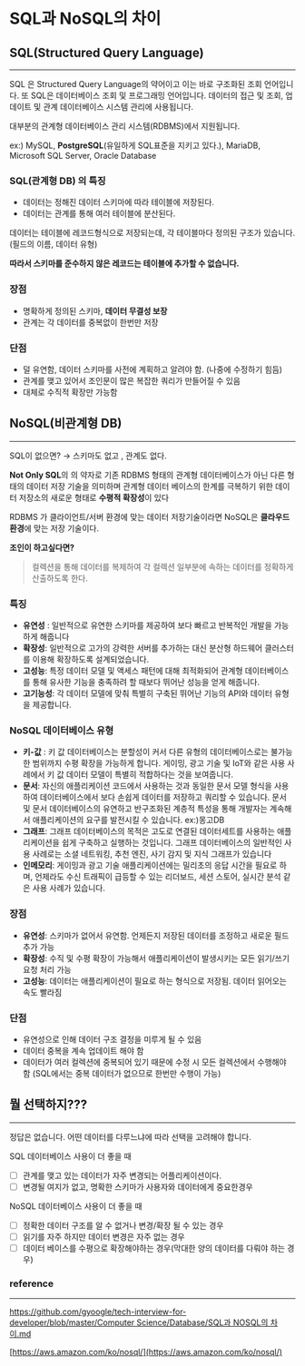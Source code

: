 # SQL과 NoSQL의 차이

## SQL(Structured Query Language)

---

SQL 은 Structured Query Language의 약어이고 이는 바로 구조화된 조회 언어입니다. 또 SQL은 데이터베이스 조회 및 프로그래밍 언어입니다. 데이터의 접근 및 조회, 업데이트 및 관계 데이터베이스 시스템 관리에 사용됩니다.

대부분의 관계형 데이터베이스 관리 시스템(RDBMS)에서 지원됩니다.

ex:) MySQL, **PostgreSQL**(유일하게 SQL표준을 지키고 있다.), MariaDB, Microsoft SQL Server, Oracle Database

### SQL(관계형 DB) 의 특징

- 데이터는 정해진 데이터 스키마에 따라 테이블에 저장된다.
- 데이터는 관계를 통해 여러 테이블에 분산된다.

데이터는 테이블에 레코드형식으로 저장되는데, 각 테이블마다 정의된 구조가 있습니다.(필드의 이름, 데이터 유형)

**따라서 스키마를 준수하지 않은 레코드는 테이블에 추가할 수 없습니다.**

### 장점

- 명확하게 정의된 스키마, **데이터 무결성 보장**
- 관계는 각 데이터를 중복없이 한번만 저장

### 단점

- 덜 유연함, 데이터 스키마를 사전에 계획하고 알려야 함. (나중에 수정하기 힘듬)
- 관계를 맺고 있어서 조인문이 많은 복잡한 쿼리가 만들어질 수 있음
- 대체로 수직적 확장만 가능함

## NoSQL(비관계형 DB)

---

SQL이 없으면? → 스키마도 없고 , 관계도 없다.

**Not Only SQL**의 의 약자로 기존 RDBMS 형태의 관계형 데이터베이스가 아닌 다른 형태의 데이터 저장 기술을 의미하며 관계형 데이터 베이스의 한계를 극복하기 위한 데이터 저장소의 새로운 형태로 **수평적 확장성**이 있다

RDBMS 가 클라이언트/서버 환경에 맞는 데이터 저장기술이라면 NoSQL은 **클라우드 환경**에 맞는 저장 기술이다.

**조인이 하고싶다면?**

> 컬렉션을 통해 데이터를 복제하여 각 컬렉션 일부분에 속하는 데이터를 정확하게 산출하도록 한다.
>

### 특징

- **유연성** : 일반적으로 유연한 스키마를 제공하여 보다 빠르고 반복적인 개발을 가능하게 해줍니다
- **확장성**: 일반적으로 고가의 강력한 서버를 추가하는 대신 분산형 하드웨어 클러스터를 이용해 확장하도록 설계되었습니다.
- **고성능**: 특정 데이터 모델 및 액세스 패턴에 대해 최적화되어 관계형 데이터베이스를 통해 유사한 기능을 충족하려 할 때보다 뛰어난 성능을 얻게 해줍니다.
- **고기능성**: 각 데이터 모델에 맞춰 특별히 구축된 뛰어난 기능의 API와 데이터 유형을 제공합니다.

### NoSQL 데이터베이스 유형

- **키-값** : 키 값 데이터베이스는 분할성이 커서 다른 유형의 데이터베이스로는 불가능한 범위까지 수평 확장을 가능하게 합니다. 게이밍, 광고 기술 및 IoT와 같은 사용 사례에서 키 값 데이터 모델이 특별히 적합하다는 것을 보여줍니다.
- **문서**: 자신의 애플리케이션 코드에서 사용하는 것과 동일한 문서 모델 형식을 사용하여 데이터베이스에서 보다 손쉽게 데이터를 저장하고 쿼리할 수 있습니다. 문서 및 문서 데이터베이스의 유연하고 반구조화된 계층적 특성을 통해 개발자는 계속해서 애플리케이션의 요구를 발전시킬 수 있습니다. ex:)몽고DB
- **그래프**:  그래프 데이터베이스의 목적은 고도로 연결된 데이터세트를 사용하는 애플리케이션을 쉽게 구축하고 실행하는 것입니다. 그래프 데이터베이스의 일반적인 사용 사례로는 소셜 네트워킹, 추천 엔진, 사기 감지 및 지식 그래프가 있습니다
- **인메모리**: 게이밍과 광고 기술 애플리케이션에는 밀리초의 응답 시간을 필요로 하며, 언제라도 수신 트래픽이 급등할 수 있는 리더보드, 세션 스토어, 실시간 분석 같은 사용 사례가 있습니다.

### 장점

- **유연성**: 스키마가 없어서 유연함. 언제든지 저장된 데이터를 조정하고 새로운 필드 추가 가능
- **확장성**: 수직 및 수평 확장이 가능해서 애플리케이션이 발생시키는 모든 읽기/쓰기 요청 처리 가능
- **고성능**: 데이터는 애플리케이션이 필요로 하는 형식으로 저장됨. 데이터 읽어오는 속도 빨라짐

### 단점

- 유연성으로 인해 데이터 구조 결정을 미루게 될 수 있음
- 데이터 중복을 계속 업데이트 해야 함
- 데이터가 여러 컬렉션에 중복되어 있기 때문에 수정 시 모든 컬렉션에서 수행해야 함 (SQL에서는 중복 데이터가 없으므로 한번만 수행이 가능)

## 뭘 선택하지???

---

정답은 없습니다. 어떤 데이터를 다루느냐에 따라 선택을 고려해야 합니다.

SQL 데이터베이스 사용이 더 좋을 때

- [ ]  관계를 맺고 있는 데이터가 자주 변경되는 어플리케이션이다.
- [ ]  변경될 여지가 없고, 명확한 스키마가 사용자와 데이터에게 중요한경우

NoSQL 데이터베이스 사용이 더 좋을 때

- [ ]  정확한 데이터 구조를 알 수 없거나 변경/확장 될 수 있는 경우
- [ ]  읽기를 자주 하지만 데이터 변경은 자주 없는 경우
- [ ]  데이터 베이스를 수평으로 확장해야하는 경우(막대한 양의 데이터를 다뤄야 하는 경우)

### reference

---

[https://github.com/gyoogle/tech-interview-for-developer/blob/master/Computer Science/Database/SQL과 NOSQL의 차이.md](https://github.com/gyoogle/tech-interview-for-developer/blob/master/Computer%20Science/Database/SQL%EA%B3%BC%20NOSQL%EC%9D%98%20%EC%B0%A8%EC%9D%B4.md)

[https://aws.amazon.com/ko/nosql/](https://aws.amazon.com/ko/nosql/)